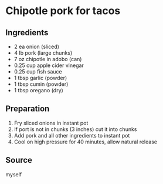 # Chipotle pork for tacos

## Ingredients

- 2 ea onion (sliced)
- 4 lb pork (large chunks)
- 7 oz chipotle in adobo (can)
- 0.25 cup apple cider vinegar
- 0.25 cup fish sauce
- 1 tbsp garlic (powder)
- 1 tbsp cumin (powder)
- 1 tbsp oregano (dry)

## Preparation

1. Fry sliced onions in instant pot
2. If port is not in chunks (3 inches) cut it into chunks
3. Add pork and all other ingredients to instant pot
4. Cool on high pressure for 40 minutes, allow natural release

## Source

myself
